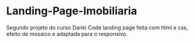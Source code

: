 # Landing-Page-Imobiliaria
 Segundo projeto do curso Danki Code landing page feita com html e css, efeito de mosaico e  adaptada para o responsivo.
